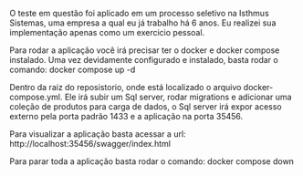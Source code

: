 O teste em questão foi aplicado em um processo seletivo na Isthmus Sistemas, uma empresa a qual eu já trabalho há 6 anos. Eu realizei sua implementação apenas como um exercicio pessoal.

Para rodar a aplicação você irá precisar ter o docker e docker compose instalado. Uma vez devidamente configurado e instalado, basta rodar o comando:
docker compose up -d

Dentro da raiz do reposistorio, onde está localizado o arquivo docker-compose.yml. 
Ele irá subir um Sql server, rodar migrations e adicionar uma coleção de produtos para carga de dados, o Sql server irá expor acesso externo pela porta padrão 1433 e a aplicação na porta 35456.

Para visualizar a aplicação basta acessar a url:
http://localhost:35456/swagger/index.html

Para parar toda a aplicação basta rodar o comando:
docker compose down
